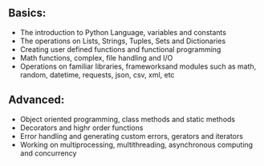 ## Basics:

- The introduction to Python Language, variables and constants
- The operations on Lists, Strings, Tuples, Sets and Dictionaries
- Creating user defined functions and functional programming
- Math functions, complex, file handling and I/O
- Operations on familiar libraries, frameworksand modules such as math, random, datetime, requests, json, csv, xml, etc

## Advanced:

- Object oriented programming, class methods and static methods
- Decorators and highr order functions
- Error handling and generating custom errors, gerators and iterators
- Working on multiprocessing, multithreading, asynchronous computing and concurrency
